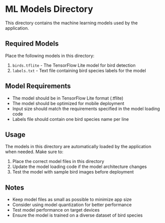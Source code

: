 # ML Models Directory

This directory contains the machine learning models used by the application.

## Required Models

Place the following models in this directory:

1. `birds.tflite` - The TensorFlow Lite model for bird detection
2. `labels.txt` - Text file containing bird species labels for the model

## Model Requirements

- The model should be in TensorFlow Lite format (.tflite)
- The model should be optimized for mobile deployment
- Input size should match the requirements specified in the model loading code
- Labels file should contain one bird species name per line

## Usage

The models in this directory are automatically loaded by the application when needed. Make sure to:

1. Place the correct model files in this directory
2. Update the model loading code if the model architecture changes
3. Test the model with sample bird images before deployment

## Notes

- Keep model files as small as possible to minimize app size
- Consider using model quantization for better performance
- Test model performance on target devices
- Ensure the model is trained on a diverse dataset of bird species 